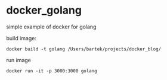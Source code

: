 # docker_golang
simple example of docker for golang


build image:

```
docker build -t golang /Users/bartek/projects/docker_blog/
```

run image

```
docker run -it -p 3000:3000 golang
```
